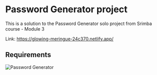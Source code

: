 # **Password Generator project**

This is a solution to the Password Generator solo project from Srimba course - Module 3 

Link: https://glowing-meringue-24c370.netlify.app/

## Requirements
![Password Generator](https://github.com/JosefKorba/Password-generator/assets/123871865/4ac1a2d3-9e55-4b49-9c88-8e1227499c87)
